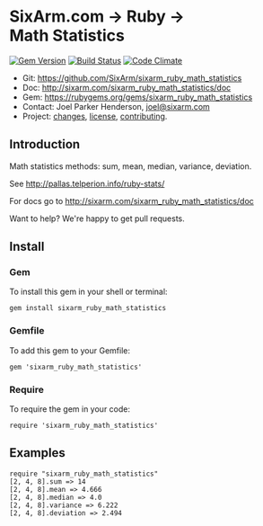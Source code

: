 # SixArm.com → Ruby → <br> Math Statistics

<!--header-open-->

[![Gem Version](https://badge.fury.io/rb/sixarm_ruby_math_statistics.svg)](http://badge.fury.io/rb/sixarm_ruby_math_statistics)
[![Build Status](https://travis-ci.org/SixArm/sixarm_ruby_math_statistics.png)](https://travis-ci.org/SixArm/sixarm_ruby_math_statistics)
[![Code Climate](https://api.codeclimate.com/v1/badges/b25b2e763fed64185846/maintainability)](https://codeclimate.com/github/SixArm/sixarm_ruby_math_statistics/maintainability)

* Git: <https://github.com/SixArm/sixarm_ruby_math_statistics>
* Doc: <http://sixarm.com/sixarm_ruby_math_statistics/doc>
* Gem: <https://rubygems.org/gems/sixarm_ruby_math_statistics>
* Contact: Joel Parker Henderson, <joel@sixarm.com>
* Project: [changes](CHANGES.md), [license](LICENSE.md), [contributing](CONTRIBUTING.md).

<!--header-shut-->


## Introduction

Math statistics methods: sum, mean, median, variance, deviation.

See http://pallas.telperion.info/ruby-stats/

For docs go to <http://sixarm.com/sixarm_ruby_math_statistics/doc>

Want to help? We're happy to get pull requests.


<!--install-open-->

## Install

### Gem

To install this gem in your shell or terminal:

    gem install sixarm_ruby_math_statistics

### Gemfile

To add this gem to your Gemfile:

    gem 'sixarm_ruby_math_statistics'

### Require

To require the gem in your code:

    require 'sixarm_ruby_math_statistics'

<!--install-shut-->


## Examples

    require "sixarm_ruby_math_statistics"
	[2, 4, 8].sum => 14
    [2, 4, 8].mean => 4.666
    [2, 4, 8].median => 4.0
    [2, 4, 8].variance => 6.222
    [2, 4, 8].deviation => 2.494
